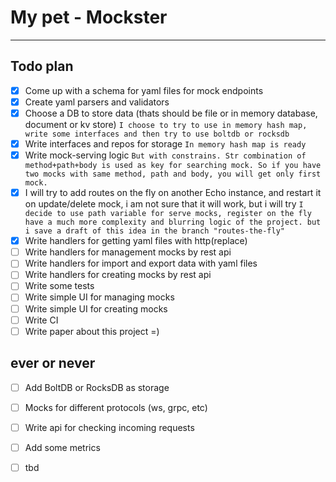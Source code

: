 # My pet - Mockster
---
## Todo plan
- [X] Come up with a schema for yaml files for mock endpoints
- [X] Create yaml parsers and validators
- [X] Choose a DB to store data (thats should be file or in memory database, document or kv store) `I choose to try to use in memory hash map, write some interfaces and then try to use boltdb or rocksdb`
- [X] Write interfaces and repos for storage `In memory hash map is ready`
- [X] Write mock-serving logic `But with constrains. Str combination of method+path+body is used as key for searching mock. So if you have two mocks with same method, path and body, you will get only first mock. `
- [X] I will try to add routes on the fly on another Echo instance, and restart it on update/delete mock, i am not sure that it will work, but i will try `I decide to use path variable for serve mocks, register on the fly have a much more complexity and blurring logic of the project. but i save a draft of this idea in the branch "routes-the-fly"`
- [X] Write handlers for getting yaml files with http(replace)
- [ ] Write handlers for management mocks by rest api
- [ ] Write handlers for import and export data with yaml files
- [ ] Write handlers for creating mocks by rest api
- [ ] Write some tests
- [ ] Write simple UI for managing mocks
- [ ] Write simple UI for creating mocks
- [ ] Write CI
- [ ] Write paper about this project =)
## ever or never
- [ ] Add BoltDB or RocksDB as storage
- [ ] Mocks for different protocols (ws, grpc, etc)
- [ ] Write api for checking incoming requests
- [ ] Add some metrics
- [ ] tbd

